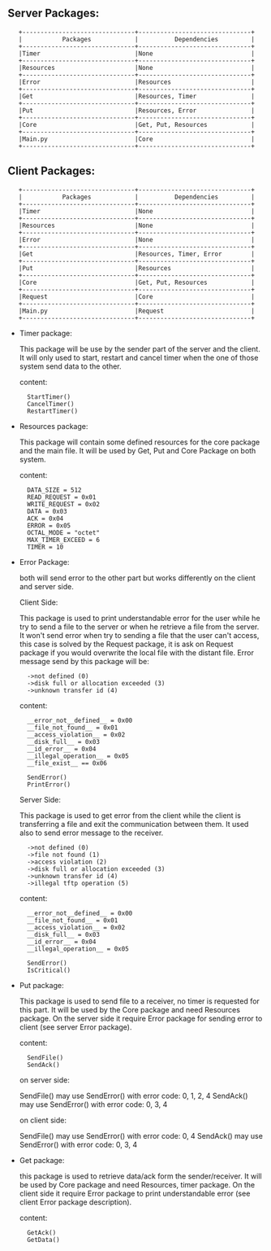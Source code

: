 Server Packages:
--------------------

       +-------------------------------+-------------------------------+
       |           Packages            |          Dependencies         |
       +-------------------------------+-------------------------------+
       |Timer                          |None                           |
       +-------------------------------+-------------------------------+
       |Resources                      |None                           |
       +-------------------------------+-------------------------------+
       |Error                          |Resources                      |
       +-------------------------------+-------------------------------+
       |Get                            |Resources, Timer               |
       +-------------------------------+-------------------------------+
       |Put                            |Resources, Error               |
       +-------------------------------+-------------------------------+
       |Core                           |Get, Put, Resources            |
       +-------------------------------+-------------------------------+
       |Main.py                        |Core                           |
       +-------------------------------+-------------------------------+

Client Packages:
--------------------

       +-------------------------------+-------------------------------+
       |           Packages            |          Dependencies         |
       +-------------------------------+-------------------------------+
       |Timer                          |None                           |
       +-------------------------------+-------------------------------+
       |Resources                      |None                           |
       +-------------------------------+-------------------------------+
       |Error                          |None                           |
       +-------------------------------+-------------------------------+
       |Get                            |Resources, Timer, Error        |
       +-------------------------------+-------------------------------+
       |Put                            |Resources                      |
       +-------------------------------+-------------------------------+
       |Core                           |Get, Put, Resources            |
       +-------------------------------+-------------------------------+
       |Request                        |Core                           |
       +-------------------------------+-------------------------------+
       |Main.py                        |Request                        |
       +-------------------------------+-------------------------------+

* Timer package:

    This package will be use by the sender part of the server and the client.
    It will only used to start, restart and cancel timer when the one of those system send data to the other.
    
    content:
    
        StartTimer()
        CancelTimer()
        RestartTimer()
    
* Resources package:
    
    This package will contain some defined resources for the core package and the main file.
    It will be used by Get, Put and Core Package on both system.
    
    content:
    
        DATA_SIZE = 512
        READ_REQUEST = 0x01
        WRITE_REQUEST = 0x02
        DATA = 0x03
        ACK = 0x04
        ERROR = 0x05
        OCTAL_MODE = "octet"
        MAX_TIMER_EXCEED = 6
        TIMER = 10
    
* Error Package:
    
    both will send error to the other part but works differently on the client and server side.
    
    Client Side:
    
    This package is used to print understandable error for the user while he try to send a file to the server or when
    he retrieve a file from the server. It won't send error when try to sending a file that the user can't access, this
    case is solved by the Request package, it is ask on Request package if you would overwrite the local file with 
    the distant file. Error message send by this package will be:
     
        ->not defined (0)
        ->disk full or allocation exceeded (3)
        ->unknown transfer id (4)
    
    content:
    
        __error_not__defined__ = 0x00
        __file_not_found__ = 0x01
        __access_violation__ = 0x02
        __disk_full__ = 0x03
        __id_error__ = 0x04
        __illegal_operation__ = 0x05
        __file_exist__ == 0x06
        
        SendError()
        PrintError()
    
    Server Side:
    
    This package is used to get error from the client while the client is transferring a file and exit the communication
    between them. It used also to send error message to the receiver.
    
        ->not defined (0)
        ->file not found (1)
        ->access violation (2)
        ->disk full or allocation exceeded (3)
        ->unknown transfer id (4)
        ->illegal tftp operation (5)
    
    content:
    
        __error_not__defined__ = 0x00
        __file_not_found__ = 0x01
        __access_violation__ = 0x02
        __disk_full__ = 0x03
        __id_error__ = 0x04
        __illegal_operation__ = 0x05
        
        SendError()
        IsCritical()
    
* Put package:
    
    This package is used to send file to a receiver, no timer is requested for this part.
    It will be used by the Core package and need Resources package.
    On the server side it require Error package for sending error to client (see server Error package). 
    
    content:
    
        SendFile()
        SendAck()
    
    on server side:
    
    SendFile() may use SendError() with error code: 0, 1, 2, 4
    SendAck() may use SendError() with error code: 0, 3, 4
    
    on client side:
    
    SendFile() may use SendError() with error code: 0, 4
    SendAck() may use SendError() with error code: 0, 3, 4

* Get package:
    
    this package is used to retrieve data/ack form the sender/receiver.
    It will be used by Core package and need Resources, timer package.
    On the client side it require Error package to print understandable error (see client Error package description).
    
    content:
    
        GetAck()
        GetData()
